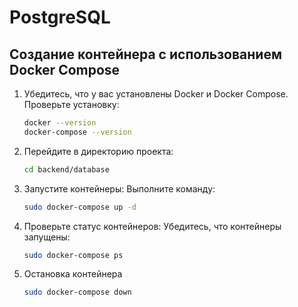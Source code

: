 # PostgreSQL
## Создание контейнера с использованием Docker Compose

1. Убедитесь, что у вас установлены Docker и Docker Compose.
   Проверьте установку:
   ```bash
   docker --version
   docker-compose --version
   ```

2. Перейдите в директорию проекта:
   ```bash
   cd backend/database
   ```

3. Запустите контейнеры:
   Выполните команду:
   ```bash
   sudo docker-compose up -d
   ```

4. Проверьте статус контейнеров:
   Убедитесь, что контейнеры запущены:
   ```bash
   sudo docker-compose ps
   ```

5. Остановка контейнера
    ```bash
    sudo docker-compose down
    ```